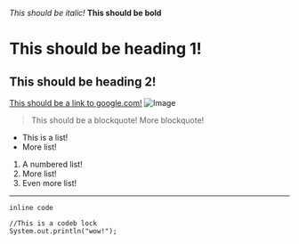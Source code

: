 *This should be italic!*
**This should be bold**
# This should be heading 1!
## This should be heading 2!
[This should be a link to google.com!](https://www.google.com)
![Image](dog.jpeg)
> This should be a blockquote!
> More blockquote!
* This is a list!
* More list!
1. A numbered list!
2. More list!
3. Even more list!
---
`inline code`
```
//This is a codeb lock
System.out.println("wow!");
```
